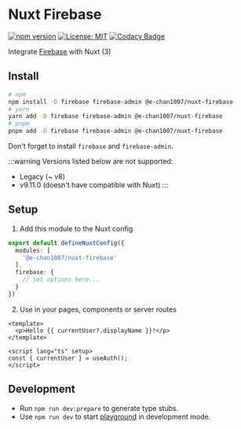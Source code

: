 # Nuxt Firebase

[![npm version](https://badge.fury.io/js/@e-chan1007%2Fnuxt-firebase.svg)](https://badge.fury.io/js/@e-chan1007%2Fnuxt-firebase)
[![License: MIT](https://img.shields.io/badge/License-MIT-yellow.svg)](https://opensource.org/licenses/MIT)
[![Codacy Badge](https://app.codacy.com/project/badge/Grade/0b2cc4e860eb4156ad2d61031b396307)](https://www.codacy.com/gh/e-chan1007/nuxt-firebase/dashboard?utm_source=github.com\&utm_medium=referral\&utm_content=e-chan1007/nuxt-firebase\&utm_campaign=Badge_Grade)

Integrate [Firebase](https://firebase.google.com/) with Nuxt (3)

## Install

```sh
# npm
npm install -D firebase firebase-admin @e-chan1007/nuxt-firebase
# yarn
yarn add -D firebase firebase-admin @e-chan1007/nuxt-firebase
# pnpm
pnpm add -D firebase firebase-admin @e-chan1007/nuxt-firebase
```

Don't forget to install `firebase` and `firebase-admin`.

:::warning
Versions listed below are not supported:

*   Legacy (~ v8)
*   v9.11.0 (doesn't have compatible with Nuxt)
    :::

## Setup

1.  Add this module to the Nuxt config

```ts
export default defineNuxtConfig({
  modules: [
    '@e-chan1007/nuxt-firebase'
  ],
  firebase: {
    // set options here...
  }
})
```

2.  Use in your pages, components or server routes

```vue
<template>
  <p>Hello {{ currentUser?.displayName }}!</p>
</template>

<script lang="ts" setup>
const { currentUser } = useAuth();
</script>
```

## Development

*   Run `npm run dev:prepare` to generate type stubs.
*   Use `npm run dev` to start [playground](./packages/playground) in development mode.

